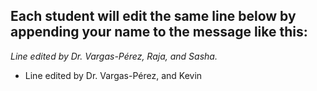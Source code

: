 ## Each student will edit the same line below by appending your name to the message like this:
*Line edited by Dr. Vargas-Pérez, Raja, and Sasha.*

- Line edited by Dr. Vargas-Pérez, and Kevin
